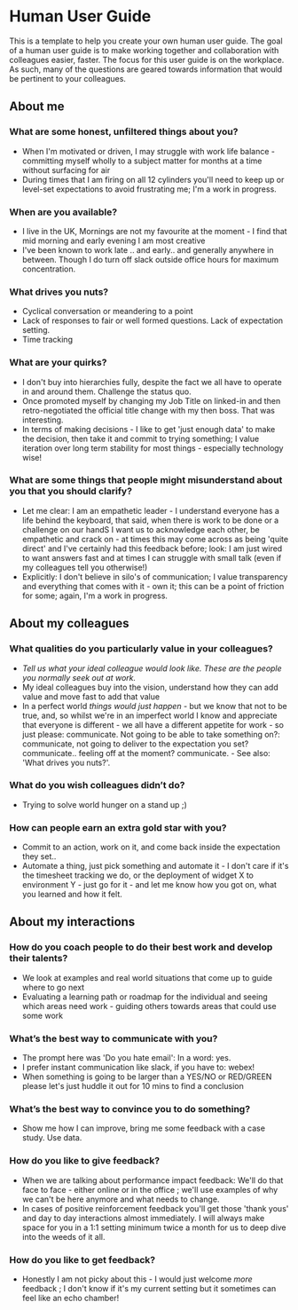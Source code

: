 # Human User Guide
This is a template to help you create your own human user guide. The goal of a human user guide is to make working together and collaboration with colleagues easier, faster. The focus for this user guide is on the workplace. As such, many of the questions are geared towards information that would be pertinent to your colleagues.

## About me

### What are some honest, unfiltered things about you?
* When I'm motivated or driven, I may struggle with work life balance - committing myself wholly to a subject matter for months at a time without surfacing for air
* During times that I am firing on all 12 cylinders you'll need to keep up or level-set expectations to avoid frustrating me; I'm a work in progress.

### When are you available?
* I live in the UK, Mornings are not my favourite at the moment - I find that mid morning and early evening I am most creative
* I've been known to work late .. and early.. and generally anywhere in between. Though I do turn off slack outside office hours for maximum concentration.

### What drives you nuts?
* Cyclical conversation or meandering to a point
* Lack of responses to fair or well formed questions. Lack of expectation setting.
* Time tracking

### What are your quirks?
* I don't buy into hierarchies fully, despite the fact we all have to operate in and around them. Challenge the status quo.
* Once promoted myself by changing my Job Title on linked-in and then retro-negotiated the official title change with my then boss. That was interesting.
* In terms of making decisions - I like to get 'just enough data' to make the decision, then take it and commit to trying something; I value iteration over long term stability for most things - especially technology wise!

### What are some things that people might misunderstand about you that you should clarify?
* Let me clear: I am an empathetic leader - I understand everyone has a life behind the keyboard, that said, when there is work to be done or a challenge on our handS I want us to acknowledge each other, be empathetic and crack on - at times this may come across as being 'quite direct' and I've certainly had this feedback before; look: I am just wired to want answers fast and at times I can struggle with small talk (even if my colleagues tell you otherwise!)
* Explicitly: I don't believe in silo's of communication; I value transparency and everything that comes with it - own it; this can be a point of friction for some; again, I'm a work in progress.

## About my colleagues

### What qualities do you particularly value in your colleagues?
* *Tell us what your ideal colleague would look like. These are the people you normally seek out at work.*
* My ideal colleagues buy into the vision, understand how they can add value and move fast to add that value
* In a perfect world *things would just happen* - but we know that not to be true, and, so whilst we're in an imperfect world I know and appreciate that everyone is different - we all have a different appetite for work - so just please: communicate. Not going to be able to take something on?: communicate, not going to deliver to the expectation you set? communicate.. feeling off at the moment? communicate. - See also: 'What drives you nuts?'.

### What do you wish colleagues didn’t do?
* Trying to solve world hunger on a stand up ;)

### How can people earn an extra gold star with you?
* Commit to an action, work on it, and come back inside the expectation they set..
* Automate a thing, just pick something and automate it - I don't care if it's the timesheet tracking we do, or the deployment of widget X to environment Y - just go for it - and let me know how you got on, what you learned and how it felt.

## About my interactions

### How do you coach people to do their best work and develop their talents?
* We look at examples and real world situations that come up to guide where to go next
* Evaluating a learning path or roadmap for the individual and seeing which areas need work - guiding others towards areas that could use some work

### What’s the best way to communicate with you?
* The prompt here was 'Do you hate email': In a word: yes.
* I prefer instant communication like slack, if you have to: webex!
* When something is going to be larger than a YES/NO or RED/GREEN please let's just huddle it out for 10 mins to find a conclusion

### What’s the best way to convince you to do something?
* Show me how I can improve, bring me some feedback with a case study. Use data.

### How do you like to give feedback?
* When we are talking about performance impact feedback: We'll do that face to face - either online or in the office ; we'll use examples of why we can't be here anymore and what needs to change.
* In cases of positive reinforcement feedback you'll get those 'thank yous' and day to day interactions almost immediately. I will always make space for you in a 1:1 setting minimum twice a month for us to deep dive into the weeds of it all.

### How do you like to get feedback?
* Honestly I am not picky about this - I would just welcome *more* feedback ; I don't know if it's my current setting but it sometimes can feel like an echo chamber!

